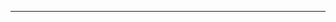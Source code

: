<!--
CO_OP_TRANSLATOR_METADATA:
{
  "original_hash": "49981bca8da6f4e2bf28665b69862fdb",
  "translation_date": "2025-08-28T20:54:52+00:00",
  "source_file": "README.md",
  "language_code": "en"
}
-->


---

